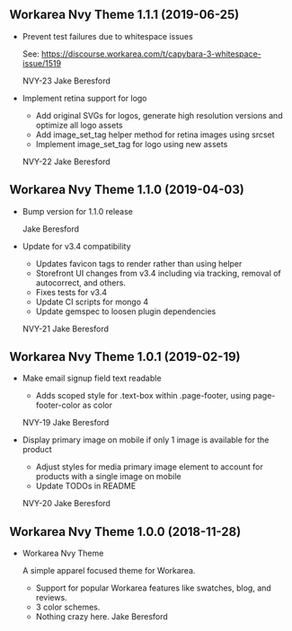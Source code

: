 Workarea Nvy Theme 1.1.1 (2019-06-25)
--------------------------------------------------------------------------------

*   Prevent test failures due to whitespace issues

    See: https://discourse.workarea.com/t/capybara-3-whitespace-issue/1519

    NVY-23
    Jake Beresford

*   Implement retina support for logo

    * Add original SVGs for logos, generate high resolution versions and optimize all logo assets
    * Add image_set_tag helper method for retina images using srcset
    * Implement image_set_tag for logo using new assets

    NVY-22
    Jake Beresford



Workarea Nvy Theme 1.1.0 (2019-04-03)
--------------------------------------------------------------------------------

*   Bump version for 1.1.0 release

    Jake Beresford

*   Update for v3.4 compatibility

    * Updates favicon tags to render rather than using helper
    * Storefront UI changes from v3.4 including via tracking, removal of autocorrect, and others.
    * Fixes tests for v3.4
    * Update CI scripts for mongo 4
    * Update gemspec to loosen plugin dependencies

    NVY-21
    Jake Beresford



Workarea Nvy Theme 1.0.1 (2019-02-19)
--------------------------------------------------------------------------------

*   Make email signup field text readable

    * Adds scoped style for .text-box within .page-footer, using page-footer-color as color

    NVY-19
    Jake Beresford

*   Display primary image on mobile if only 1 image is available for the product

    * Adjust styles for media primary image element to account for products with a single image on mobile
    * Update TODOs in README

    NVY-20
    Jake Beresford



Workarea Nvy Theme 1.0.0 (2018-11-28)
--------------------------------------------------------------------------------

*   Workarea Nvy Theme

    A simple apparel focused theme for Workarea.

    * Support for popular Workarea features like swatches, blog, and reviews.
    * 3 color schemes.
    * Nothing crazy here.
    Jake Beresford



